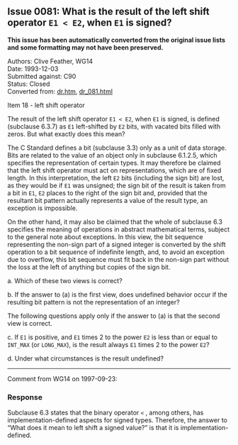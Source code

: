 ## Issue 0081: What is the result of the left shift operator `E1 < E2`, when `E1` is signed?

**This issue has been automatically converted from the original issue lists and some formatting may not have been preserved.**

Authors: Clive Feather, WG14  
Date: 1993-12-03  
Submitted against: C90  
Status: Closed  
Converted from: [dr.htm](https://www.open-std.org/jtc1/sc22/wg14/www/docs/dr.htm), [dr_081.html](https://www.open-std.org/jtc1/sc22/wg14/www/docs/dr_081.html)

Item 18 \- left shift operator

The result of the left shift operator `E1 < E2`, when `E1` is signed, is defined
(subclause 6.3.7) as `E1` left-shifted by `E2` bits, with vacated bits filled
with zeros. But what exactly does this mean?

The C Standard defines a bit (subclause 3.3) only as a unit of data storage.
Bits are related to the value of an object only in subclause 6.1.2.5, which
specifies the representation of certain types. It may therefore be claimed that
the left shift operator must act on representations, which are of fixed length.
In this interpretation, the left `E2` bits (including the sign bit) are lost, as
they would be if `E1` was unsigned; the sign bit of the result is taken from a
bit in `E1`, `E2` places to the right of the sign bit and, provided that the
resultant bit pattern actually represents a value of the result type, an
exception is impossible.

On the other hand, it may also be claimed that the whole of subclause 6.3
specifies the meaning of operations in abstract mathematical terms, subject to
the general note about exceptions. In this view, the bit sequence representing
the non-sign part of a signed integer is converted by the shift operation to a
bit sequence of indefinite length, and, to avoid an exception due to overflow,
this bit sequence must fit back in the non-sign part without the loss at the
left of anything but copies of the sign bit.

a. Which of these two views is correct?

b. If the answer to (a) is the first view, does undefined behavior occur if the
resulting bit pattern is not the representation of an integer?

The following questions apply only if the answer to (a) is that the second view
is correct.

c. If `E1` is positive, and `E1` times 2 to the power `E2` is less than or equal
to `INT_MAX` (or `LONG_MAX`), is the result always `E1` times 2 to the power
`E2`?

d. Under what circumstances is the result undefined?

---

Comment from WG14 on 1997-09-23:

### Response

Subclause 6.3 states that the binary operator `<` , among others, has
implementation-defined aspects for signed types. Therefore, the answer to “What
does it mean to left shift a signed value?” is that it is
implementation-defined.
